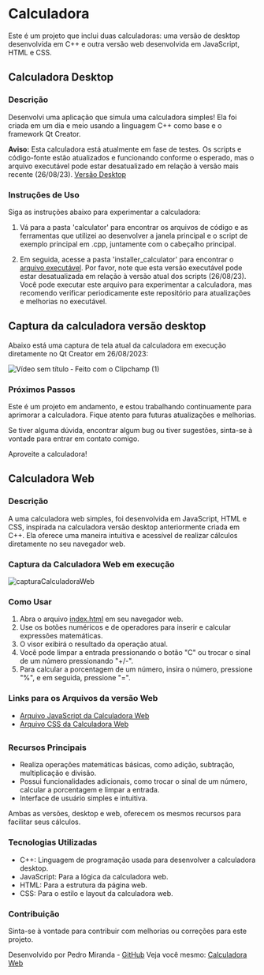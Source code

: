 # Calculadora

Este é um projeto que inclui duas calculadoras: uma versão de desktop desenvolvida em C++ e outra versão web desenvolvida em JavaScript, HTML e CSS.

## Calculadora Desktop

### Descrição

Desenvolvi uma aplicação que simula uma calculadora simples! Ela foi criada em um dia e meio usando a linguagem C++ como base e o framework Qt Creator.

**Aviso:** Esta calculadora está atualmente em fase de testes. Os scripts e código-fonte estão atualizados e funcionando conforme o esperado, mas o arquivo executável pode estar desatualizado em relação à versão mais recente (26/08/23). [Versão Desktop](https://github.com/pLogicador/Calculadora/tree/main/calculator)

### Instruções de Uso

Siga as instruções abaixo para experimentar a calculadora:

1. Vá para a pasta 'calculator' para encontrar os arquivos de código e as ferramentas que utilizei ao desenvolver a janela principal e o script de exemplo principal em .cpp, juntamente com o cabeçalho principal.

2. Em seguida, acesse a pasta 'installer_calculator' para encontrar o [arquivo executável](https://github.com/pLogicador/Calculadora/tree/main/instalador_calculator). Por favor, note que esta versão executável pode estar desatualizada em relação à versão atual dos scripts (26/08/23). Você pode executar este arquivo para experimentar a calculadora, mas recomendo verificar periodicamente este repositório para atualizações e melhorias no executável.

## Captura da calculadora versão desktop 

Abaixo está uma captura de tela atual da calculadora em execução diretamente no Qt Creator em 26/08/2023:


![Vídeo sem título ‐ Feito com o Clipchamp (1)](https://github.com/pLogicador/Calculadora/assets/113561981/e3cc83c2-041d-40e4-8f22-300571f5f7c3)


### Próximos Passos

Este é um projeto em andamento, e estou trabalhando continuamente para aprimorar a calculadora. Fique atento para futuras atualizações e melhorias.

Se tiver alguma dúvida, encontrar algum bug ou tiver sugestões, sinta-se à vontade para entrar em contato comigo.

Aproveite a calculadora!


## Calculadora Web

### Descrição

A uma calculadora web simples, foi desenvolvida em JavaScript, HTML e CSS, inspirada na calculadora versão desktop anteriormente criada em C++. Ela oferece uma maneira intuitiva e acessível de realizar cálculos diretamente no seu navegador web.

### Captura da Calculadora Web em execução

![capturaCalculadoraWeb](https://github.com/pLogicador/Calculadora/assets/113561981/3a51cc56-2e1e-45ff-8a1f-86bdce08c6e1)


### Como Usar

1. Abra o arquivo [index.html](https://github.com/pLogicador/Calculadora/blob/main/index.html) em seu navegador web.
2. Use os botões numéricos e de operadores para inserir e calcular expressões matemáticas.
3. O visor exibirá o resultado da operação atual.
4. Você pode limpar a entrada pressionando o botão "C" ou trocar o sinal de um número pressionando "+/-".
5. Para calcular a porcentagem de um número, insira o número, pressione "%", e em seguida, pressione "=".

### Links para os Arquivos da versão Web

- [Arquivo JavaScript da Calculadora Web](https://github.com/pLogicador/Calculadora/blob/main/js/script.js)
- [Arquivo CSS da Calculadora Web](https://github.com/pLogicador/Calculadora/blob/main/styles/style.css)



## 

### Recursos Principais

- Realiza operações matemáticas básicas, como adição, subtração, multiplicação e divisão.
- Possui funcionalidades adicionais, como trocar o sinal de um número, calcular a porcentagem e limpar a entrada.
- Interface de usuário simples e intuitiva.

Ambas as versões, desktop e web, oferecem os mesmos recursos para facilitar seus cálculos.


### Tecnologias Utilizadas

- C++: Linguagem de programação usada para desenvolver a calculadora desktop.
- JavaScript: Para a lógica da calculadora web.
- HTML: Para a estrutura da página web.
- CSS: Para o estilo e layout da calculadora web.

### Contribuição

Sinta-se à vontade para contribuir com melhorias ou correções para este projeto.

Desenvolvido por Pedro Miranda - [GitHub](https://github.com/pLogicador)
Veja você mesmo: [Calculadora Web](https://plogicador.github.io/Calculadora/)
